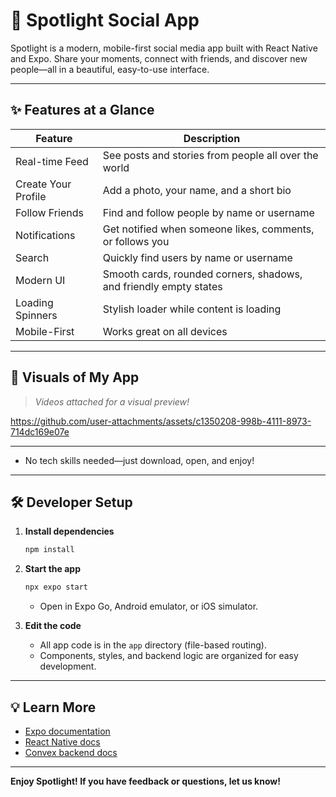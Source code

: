 # 🌟 Spotlight Social App

Spotlight is a modern, mobile-first social media app built with React Native and Expo. Share your moments, connect with friends, and discover new people—all in a beautiful, easy-to-use interface.

---

## ✨ Features at a Glance

| Feature                | Description                                                      |
|------------------------|------------------------------------------------------------------|
| Real-time Feed         | See posts and stories from people all over the world              |
| Create Your Profile    | Add a photo, your name, and a short bio                           |
| Follow Friends         | Find and follow people by name or username                        |
| Notifications          | Get notified when someone likes, comments, or follows you         |
| Search                 | Quickly find users by name or username                            |
| Modern UI              | Smooth cards, rounded corners, shadows, and friendly empty states |
| Loading Spinners       | Stylish loader while content is loading                           |
| Mobile-First           | Works great on all devices                                        |

---

## 📱 Visuals of My App

> _Videos attached for a visual preview!_


https://github.com/user-attachments/assets/c1350208-998b-4111-8973-714dc169e07e


---


- No tech skills needed—just download, open, and enjoy!

---

## 🛠️ Developer Setup

1. **Install dependencies**
   ```bash
   npm install
   ```
2. **Start the app**
   ```bash
   npx expo start
   ```
   - Open in Expo Go, Android emulator, or iOS simulator.

3. **Edit the code**
   - All app code is in the `app` directory (file-based routing).
   - Components, styles, and backend logic are organized for easy development.

---

## 💡 Learn More
- [Expo documentation](https://docs.expo.dev/)
- [React Native docs](https://reactnative.dev/)
- [Convex backend docs](https://docs.convex.dev/)


---

**Enjoy Spotlight! If you have feedback or questions, let us know!**
